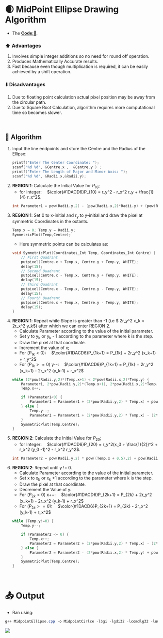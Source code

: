 # 🌒 MidPoint Ellipse Drawing Algorithm
- The **[Code:📑](../../C/MidpointEllipse.cpp)**.

### ⬆️ Advantages
1. Involves simple integer additions so no need for round off operation.
2. Produces Mathematically Accurate results.
3. Fast because even though multiplication is required, it can be easily achieved by a shift operation.

### ⬇️ Disadvantages
1. Due to floating point calculation actual pixel position may be away from the circular path.
2. Due to Square Root Calculation, algorithm requires more computational time so becomes slower. 

&nbsp;
## 🤖 **Algorithm**
1. Input the line endpoints and store the Centre and the Radius of the Ellipse:
    ```cpp
    printf("Enter The Center Coordinate: ");
    scanf("%d %d", &Centre.x ,  &Centre.y ) ;
    printf("Enter The Length of Major and Minor Axis: ");
    scanf("%d %d", &Radii.x,&Radii.y);
    ```
3. **REGION 1**: Calculate the Initial Value for $P_{10}$; 
    -  for Integer:&emsp; $\color{#1DACD6}P_{10} = r_y^2 - r_x^2 r_y + \frac{1}{4} r_x^2$.
    ```cpp
    int Parameter1 = pow(Radii.y,2) - (pow(Radii.x,2)*Radii.y) + (pow(Radii.x,2)/4);
    ```
4. **REGION 1**: Set 0 to x-initial and r<sub>y</sub> to y-initial and draw the pixel at symmetric Coordinates in the oxtants.
    ```cpp
    Temp.x = 0; Temp.y = Radii.y;
    SymmetricPlot(Temp,Centre);
    ```
    - Here symmetric points can be calculates as:
    ```c
    void SymmetricPlot(Coordinates_Int Temp, Coordinates_Int Centre) {
        // First Quadrant 
        putpixel(Centre.x + Temp.x, Centre.y + Temp.y, WHITE);
        delay(15);
        // Second Quadrant
        putpixel(Centre.x - Temp.x, Centre.y + Temp.y, WHITE);
        delay(15);
        // Third Quadrant
        putpixel(Centre.x - Temp.x, Centre.y - Temp.y, WHITE);
        delay(15);
        // Fourth Quadrant
        putpixel(Centre.x + Temp.x, Centre.y - Temp.y, WHITE);
        delay(15);
    }
    ```
5. **REGION 1**: Repeat while Slope is greater than -1 (i.e $ 2r_y^2 x_k < 2r_x^2 y_k$) after which we can enter REGION 2.
    - Calculate Parameter according to the value of the initial parameter.
    - Set y to y<sub>k</sub> or y<sub>k</sub> - 1 according to the parameter where k is the step.
    - Draw the pixel at that coordinate. 
    - Increment the value of x;
    - For ($P_{1k}<0$):&emsp; $\color{#1DACD6}P_{1k+1} = P_{1k} + 2r_y^2 (x_k+1) + r_y^2$
    - For ($P_{1k}>=0$) y--:&emsp; $\color{#1DACD6}P_{1k+1} = P_{1k} + 2r_y^2 (x_k+1) - 2r_x^2 (y_k-1) + r_x^2$
    ```cpp
    while (2*pow(Radii.y,2)*(Temp.x+1) < 2*pow(Radii.x,2)*Temp.y) { 
        Parameter1, 2*pow(Radii.y,2)*(Temp.x+1), 2*pow(Radii.x,2)*Temp.y);
        Temp.x++;

        if (Parameter1<0) {
            Parameter1 = Parameter1 + (2*pow(Radii.y,2) * Temp.x) + pow(Radii.y,2);
        } else {
            Temp.y--;
            Parameter1 = Parameter1 + (2*pow(Radii.y,2) * Temp.x) - (2*pow(Radii.x,2) * Temp.y) + pow(Radii.y,2);
        }
        SymmetricPlot(Temp,Centre);
    }
    ```
6. **REGION 2**: Calculate the Initial Value for $P_{20}$; 
    -  for Integer:&emsp; $\color{#1DACD6}P_{20} = r_y^2(x_0 + \frac{1}{2})^2 + r_x^2 (y_0 -1)^2 - r_x^2 r_y^2$.
    ```cpp
   int Parameter2 = pow(Radii.y,2) * pow((Temp.x + 0.5),2) + pow(Radii.x,2)*pow((Temp.y-1),2) - pow(Radii.x,2)*pow(Radii.y,2);
    ```
7. **REGION 2**: Repeat until y != 0.
    - Calculate Parameter according to the value of the initial parameter.
    - Set x to x<sub>k</sub> or x<sub>k</sub> +1 according to the parameter where k is the step.
    - Draw the pixel at that coordinate.
    - Decrement the Value of y.
    - For ($P_{2k}<0$) x++:&emsp; $\color{#1DACD6}P_{2k+1} = P_{2k} + 2r_y^2 (x_k+1) - 2r_x^2 (y_k-1) + r_x^2$
    - For ($P_{2k}>=0$):&emsp; $\color{#1DACD6}P_{2k+1} = P_{2k} - 2r_x^2 (y_k-1) + r_x^2$
    ```cpp
    while (Temp.y!=0) {
        Temp.y--;

        if (Parameter2 <= 0) {
            Temp.x++;
            Parameter2 = Parameter2 + (2*pow(Radii.y,2) * Temp.x) - (2*pow(Radii.x,2) * Temp.y) + pow(Radii.x,2);
        } else {
            Parameter2 = Parameter2 - (2*pow(Radii.x,2) * Temp.y) + pow(Radii.x,2);
        }
        SymmetricPlot(Temp,Centre);
    }
    ```

&nbsp;
# 📤 Output
- Ran using:
```powershell
g++ MidpointEllipse.cpp -o MidpointCirlce -lbgi -lgdi32 -lcomdlg32 -luuid -loleaut32 -lole32 ; ./MidpointEllipse.exe
```
<img src='./Resources/MidpointEllipse.gif'>